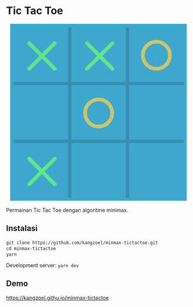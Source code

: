 # Tic Tac Toe

<p align="center"><img src="./thumbnail.png"></p>

Permainan Tic Tac Toe dengan algoritme minimax.

## Instalasi

```
git clone https://github.com/kangzoel/minmax-tictactoe.git
cd minmax-tictactoe
yarn
```

Development server: `yarn dev`

## Demo

https://kangzoel.githu.io/minmax-tictactoe
